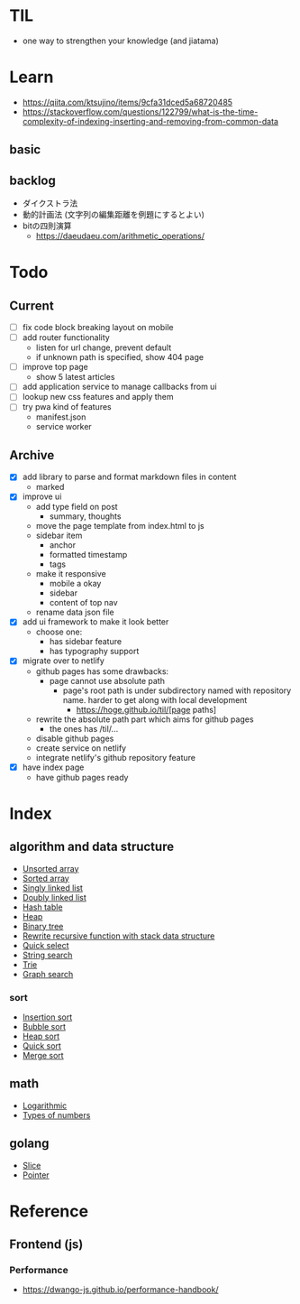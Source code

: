 # TIL
- one way to strengthen your knowledge (and jiatama)

# Learn
- https://qiita.com/ktsujino/items/9cfa31dced5a68720485
- https://stackoverflow.com/questions/122799/what-is-the-time-complexity-of-indexing-inserting-and-removing-from-common-data

## basic

## backlog
- ダイクストラ法
- 動的計画法 (文字列の編集距離を例題にするとよい)
- bitの四則演算
  - https://daeudaeu.com/arithmetic_operations/

# Todo
## Current
- [ ] fix code block breaking layout on mobile
- [ ] add router functionality
  - listen for url change, prevent default
  - if unknown path is specified, show 404 page
- [ ] improve top page
  - show 5 latest articles
- [ ] add application service to manage callbacks from ui
- [ ] lookup new css features and apply them
- [ ] try pwa kind of features
  - manifest.json
  - service worker

## Archive
- [x] add library to parse and format markdown files in content
  - marked
- [x] improve ui
  - add type field on post
    - summary, thoughts
  - move the page template from index.html to js
  - sidebar item
    - anchor
    - formatted timestamp
    - tags
  - make it responsive
    - mobile a okay
    - sidebar
    - content of top nav
  - rename data json file
- [x] add ui framework to make it look better
  - choose one:
    - has sidebar feature
    - has typography support
- [x] migrate over to netlify
  - github pages has some drawbacks:
    - page cannot use absolute path
      - page's root path is under subdirectory named with repository name. harder to get along with local development
        - https://hoge.github.io/til/[page paths]
  - rewrite the absolute path part which aims for github pages
    - the ones has /til/...
  - disable github pages
  - create service on netlify
  - integrate netlify's github repository feature
- [x] have index page
  - have github pages ready

# Index
## algorithm and data structure
- [Unsorted array](posts/20210411205657.md)
- [Sorted array](posts/20210412215614.md)
- [Singly linked list](posts/20210413073052.md)
- [Doubly linked list](posts/20210414203145.md)
- [Hash table](posts/20210415072244.md)
- [Heap](posts/20210427202939.md)
- [Binary tree](posts/20210428221836.md)
- [Rewrite recursive function with stack data structure](posts/20210429152415.md)
- [Quick select](posts/20210504120933.md)
- [String search](posts/20210504124724.md)
- [Trie](posts/20210505155559.md)
- [Graph search](posts/20210508102525.md)

### sort
- [Insertion sort](posts/20210430132322.md)
- [Bubble sort](posts/20210502142515.md)
- [Heap sort](posts/20210502152513.md)
- [Quick sort](posts/20210503163050.md)
- [Merge sort](posts/20210503171828.md)

## math
- [Logarithmic](posts/20210429170314.md)
- [Types of numbers](posts/20210429205227.md)

## golang
- [Slice](posts/20210411220004.md)
- [Pointer](posts/20210413075312.md)

# Reference
## Frontend (js)
### Performance
- https://dwango-js.github.io/performance-handbook/
